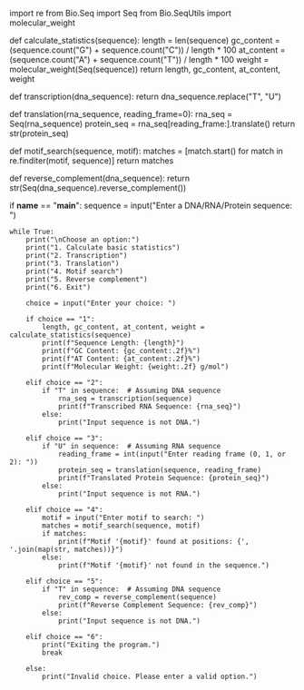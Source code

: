 import re
from Bio.Seq import Seq
from Bio.SeqUtils import molecular_weight

def calculate_statistics(sequence):
    length = len(sequence)
    gc_content = (sequence.count("G") + sequence.count("C")) / length * 100
    at_content = (sequence.count("A") + sequence.count("T")) / length * 100
    weight = molecular_weight(Seq(sequence))
    return length, gc_content, at_content, weight

def transcription(dna_sequence):
    return dna_sequence.replace("T", "U")

def translation(rna_sequence, reading_frame=0):
    rna_seq = Seq(rna_sequence)
    protein_seq = rna_seq[reading_frame:].translate()
    return str(protein_seq)

def motif_search(sequence, motif):
    matches = [match.start() for match in re.finditer(motif, sequence)]
    return matches

def reverse_complement(dna_sequence):
    return str(Seq(dna_sequence).reverse_complement())

if __name__ == "__main__":
    sequence = input("Enter a DNA/RNA/Protein sequence: ")

    while True:
        print("\nChoose an option:")
        print("1. Calculate basic statistics")
        print("2. Transcription")
        print("3. Translation")
        print("4. Motif search")
        print("5. Reverse complement")
        print("6. Exit")

        choice = input("Enter your choice: ")

        if choice == "1":
            length, gc_content, at_content, weight = calculate_statistics(sequence)
            print(f"Sequence Length: {length}")
            print(f"GC Content: {gc_content:.2f}%")
            print(f"AT Content: {at_content:.2f}%")
            print(f"Molecular Weight: {weight:.2f} g/mol")

        elif choice == "2":
            if "T" in sequence:  # Assuming DNA sequence
                rna_seq = transcription(sequence)
                print(f"Transcribed RNA Sequence: {rna_seq}")
            else:
                print("Input sequence is not DNA.")

        elif choice == "3":
            if "U" in sequence:  # Assuming RNA sequence
                reading_frame = int(input("Enter reading frame (0, 1, or 2): "))
                protein_seq = translation(sequence, reading_frame)
                print(f"Translated Protein Sequence: {protein_seq}")
            else:
                print("Input sequence is not RNA.")

        elif choice == "4":
            motif = input("Enter motif to search: ")
            matches = motif_search(sequence, motif)
            if matches:
                print(f"Motif '{motif}' found at positions: {', '.join(map(str, matches))}")
            else:
                print(f"Motif '{motif}' not found in the sequence.")

        elif choice == "5":
            if "T" in sequence:  # Assuming DNA sequence
                rev_comp = reverse_complement(sequence)
                print(f"Reverse Complement Sequence: {rev_comp}")
            else:
                print("Input sequence is not DNA.")

        elif choice == "6":
            print("Exiting the program.")
            break

        else:
            print("Invalid choice. Please enter a valid option.")

   
